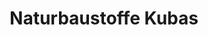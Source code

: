 ---
title: "Naturbaustoffe Kubas"
url: /villingen-schwenningen/naturbaustoffe-kubas/
shop: Baustoffe
---